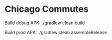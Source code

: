 # Chicago Commutes

Build debug APK:
./gradlew clean build

Build prod APK:
./gradlew clean assembleRelease
